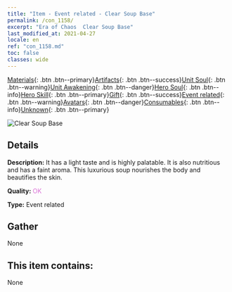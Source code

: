 ```yaml
---
title: "Item - Event related - Clear Soup Base"
permalink: /con_1158/
excerpt: "Era of Chaos  Clear Soup Base"
last_modified_at: 2021-04-27
locale: en
ref: "con_1158.md"
toc: false
classes: wide
---
```

 [Materials](/Items/){: .btn .btn--primary}[Artifacts](/Items/Artifacts/){: .btn .btn--success}[Unit Soul](/Items/UnitSoul/){: .btn .btn--warning}[Unit Awakening](/Items/UnitAwakening/){: .btn .btn--danger}[Hero Soul](/Items/HeroSoul/){: .btn .btn--info}[Hero Skill](/Items/HeroSkill/){: .btn .btn--primary}[Gift](/Items/Gift/){: .btn .btn--success}[Event related](/Items/Events/){: .btn .btn--warning}[Avatars](/Items/Avatars/){: .btn .btn--danger}[Consumables](/Items/Consumables/){: .btn .btn--info}[Unknown](/Items/Unknown/){: .btn .btn--primary}

 ![Clear Soup Base](/images/t/i_8150001.png)

## Details
 **Description:** It has a light taste and is highly palatable. It is also nutritious and has a faint aroma. This luxurious soup nourishes the body and beautifies the skin.

 **Quality:** <span style="color: #DA70D6">OK</span>

 **Type:** Event related

## Gather

  None

## This item contains:

  None

